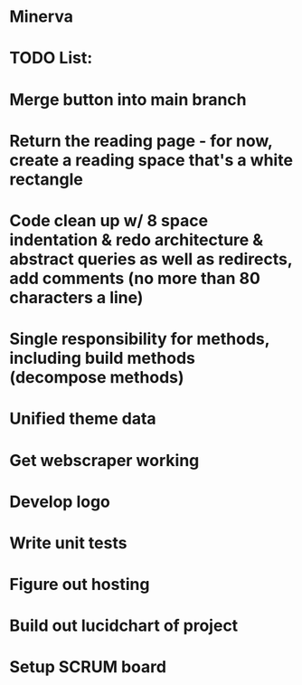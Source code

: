 # Minerva
# TODO List:
# Merge button into main branch
# Return the reading page - for now, create a reading space that's a white rectangle
# Code clean up w/ 8 space indentation & redo architecture & abstract queries as well as redirects, add comments (no more than 80 characters a line)
# Single responsibility for methods, including build methods (decompose methods)
# Unified theme data
# Get webscraper working
# Develop logo
# Write unit tests
# Figure out hosting
# Build out lucidchart of project
# Setup SCRUM board

